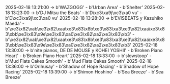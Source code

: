 2025-02-18 13:21:00 -> b'WAZGOGG' - b'Urban Area' - b'Shelter'
2025-02-18 13:23:00 -> b'DJ Mitsu the Beats' - b'D\xc3\xa9j\xc3\xa0 vu' - b'D\xc3\xa9j\xc3\xa0 vu'
2025-02-18 13:28:00 -> b'EVISBEATS y Kazuhiko Maeda' - b'\xe3\x82\xab\xe3\x82\xaa\xe3\x83\x8b\xe3\x83\xa3\xe3\x82\xaa\xe3\x83\xbb\xe3\x83\x9e\xe3\x83\xa0\xe3\x82\xa2\xe3\x83\xb3' - b'\xe3\x82\xab\xe3\x82\xaa\xe3\x83\x8b\xe3\x83\xa3\xe3\x82\xaa\xe3\x83\xbb\xe3\x83\x9e\xe3\x83\xa0\xe3\x82\xa2\xe3\x83\xb3'
2025-02-18 13:30:00 -> b'nite pianos, DE DE MOUSE y KOHEI YOSHII' - b'Broken Piano Heart' - b'Broken Piano Heart'
2025-02-18 13:33:00 -> b'slowstoop' - b'Mud Flats Cakes Smooth' - b'Mud Flats Cakes Smooth'
2025-02-18 13:36:00 -> b'Orihusay' - b'Shadow of Hope Racing' - b'Shadow of Hope Racing'
2025-02-18 13:39:00 -> b'Shimon Hoshino' - b'Sea Breeze' - b'Sea Breeze'
